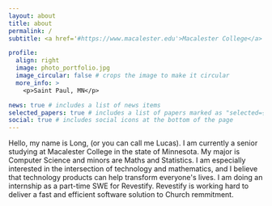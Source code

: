 ```yaml
---
layout: about
title: about
permalink: /
subtitle: <a href='#https://www.macalester.edu'>Macalester College</a> | Grand Avenue, Saint Pau, MN | ltruong@macalster.edu

profile:
  align: right
  image: photo_portfolio.jpg
  image_circular: false # crops the image to make it circular
  more_info: >
    <p>Saint Paul, MN</p>

news: true # includes a list of news items
selected_papers: true # includes a list of papers marked as "selected={true}"
social: true # includes social icons at the bottom of the page
---
```


Hello, my name is Long, (or you can call me Lucas). I am currently a senior studying at Macalester College in the state of Minnesota. My major is Computer Science and minors are Maths and Statistics. I am especially interested in the intersection of technology and mathematics, and I believe that technology products can help transform everyone's lives. I am doing an internship as a part-time SWE for Revestify. Revestify is working hard to deliver a fast and efficient software solution to Church remmitment.

<!-- Put your address / P.O. box / other info right below your picture. You can also disable any of these elements by editing `profile` property of the YAML header of your `_pages/about.md`. Edit `_bibliography/papers.bib` and Jekyll will render your [publications page](/al-folio/publications/) automatically.

Link to your social media connections, too. This theme is set up to use [Font Awesome icons](https://fontawesome.com/) and [Academicons](https://jpswalsh.github.io/academicons/), like the ones below. Add your Facebook, Twitter, LinkedIn, Google Scholar, or just disable all of them. -->
